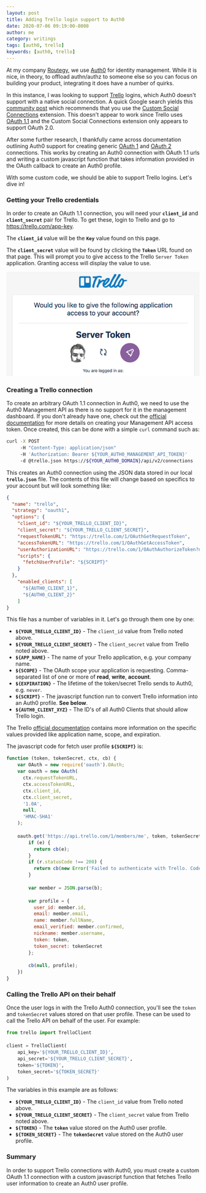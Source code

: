 ```yaml
---
layout: post
title: Adding Trello login support to Auth0
date: 2020-07-06 09:19:00-8000
author: me
category: writings
tags: [auth0, trello]
keywords: [auth0, trello]
---
```


At my company [Routegy](https://routegy.com), we use [Auth0](https://auth0.com) for identity management. While it is nice, in theory, to offload authn/authz to someone else so you can focus on building your product, integrating it does have a number of quirks.

In this instance, I was looking to support [Trello](https://trello.com) logins, which Auth0 doesn't support with a native social connection. A quick Google search yields this [community post](https://community.auth0.com/t/auth0-and-trello/17043) which recommends that you use the [Custom Social Connections](https://auth0.com/docs/extensions/custom-social-extensions) extension. This doesn't appear to work since Trello uses [OAuth 1.1](https://developer.atlassian.com/cloud/trello/guides/rest-api/authorization/) and the Custom Social Connections extension only appears to support OAuth 2.0.

After some further research, I thankfully came across documentation outlining Auth0 support for creating generic [OAuth 1](https://auth0.com/docs/connections/adding-generic-oauth1-connection) and [OAuth 2](https://auth0.com/docs/connections/social/oauth2) connections. This works by creating an Auth0 connection with OAuth 1.1 urls and writing a custom javascript function that takes information provided in the OAuth callback to create an Auth0 profile.

With some custom code, we should be able to support Trello logins. Let's dive in!

### Getting your Trello credentials

In order to create an OAuth 1.1 connection, you will need your **`client_id`** and **`client_secret`** pair for Trello. To get these, login to Trello and go to <https://trello.com/app-key>.

The **`client_id`** value will be the **`Key`** value found on this page.

The **`client_secret`** value will be found by clicking the **`Token`** URL found on that page. This will prompt you to give access to the Trello `Server Token` application. Granting access will display the value to use.

![](/assets/images/posts/trello-server-token.png)

### Creating a Trello connection

To create an arbitrary OAuth 1.1 connection in Auth0, we need to use the Auth0 Management API as there is no support for it in the management dashboard. If you don't already have one, check out the [official documentation](https://auth0.com/docs/api/management/v2/tokens) for more details on creating your Management API access token. Once created, this can be done with a simple `curl` command such as:

```bash
curl -X POST
     -H "Content-Type: application/json"
     -H 'Authorization: Bearer ${YOUR_AUTH0_MANAGEMENT_API_TOKEN}'
     -d @trello.json https://${YOUR_AUTH0_DOMAIN}/api/v2/connections
```

This creates an Auth0 connection using the JSON data stored in our local **`trello.json`** file. The contents of this file will change based on specifics to your account but will look something like:

```json
{
  "name": "trello",
  "strategy": "oauth1",
  "options": {
    "client_id": "${YOUR_TRELLO_CLIENT_ID}",
    "client_secret": "${YOUR_TRELLO_CLIENT_SECRET}",
    "requestTokenURL": "https://trello.com/1/OAuthGetRequestToken",
    "accessTokenURL": "https://trello.com/1/OAuthGetAccessToken",
    "userAuthorizationURL": "https://trello.com/1/OAuthAuthorizeToken?name=${APP_NAME}&scope=${SCOPE}&expiration=${EXPIRATION}",
    "scripts": {
      "fetchUserProfile": "${SCRIPT}"
    }
  },
    "enabled_clients": [
      "${AUTH0_CLIENT_1}",
      "${AUTH0_CLIENT_2}"
    ]
}
```

This file has a number of variables in it. Let's go through them one by one:

* **`${YOUR_TRELLO_CLIENT_ID}`** - The `client_id` value from Trello noted above.
* **`${YOUR_TRELLO_CLIENT_SECRET}`** - The `client_secret` value from Trello noted above.
* **`${APP_NAME}`** - The name of your Trello application, e.g. your company name.
* **`${SCOPE}`** - The OAuth scope your application is requesting. Comma-separated list of one or more of **read**, **write**, **account**.
* **`${EXPIRATION}`** - The lifetime of the token/secret Trello sends to Auth0, e.g. `never`.
* **`${SCRIPT}`** - The javascript function run to convert Trello information into an Auth0 profile. **See below**.
* **`${AUTH0_CLIENT_XYZ}`** - The ID's of all Auth0 Clients that should allow Trello login.

The Trello [official documentation](https://developer.atlassian.com/cloud/trello/guides/rest-api/authorization/) contains more information on the specific values provided like application name, scope, and expiration.

The javascript code for fetch user profile **`${SCRIPT}`** is:

```js
function (token, tokenSecret, ctx, cb) {
    var OAuth = new require('oauth').OAuth;
    var oauth = new OAuth(
      ctx.requestTokenURL,
      ctx.accessTokenURL,
      ctx.client_id,
      ctx.client_secret,
      '1.0A',
      null,
      'HMAC-SHA1'
    );

    oauth.get('https://api.trello.com/1/members/me', token, tokenSecret, function(e, b, r) {
        if (e) {
          return cb(e);
        }
        if (r.statusCode !== 200) {
          return cb(new Error('Failed to authenticate with Trello. Code: ' + r.statusCode));
        }

        var member = JSON.parse(b);

        var profile = {
          user_id: member.id,
          email: member.email,
          name: member.fullName,
          email_verified: member.confirmed,
          nickname: member.username,
          token: token,
          token_secret: tokenSecret
        };

        cb(null, profile);
    })
}
```

### Calling the Trello API on their behalf

Once the user logs in with the Trello Auth0 connection, you'll see the `token` and `tokenSecret` values stored on that user profile. These can be used to call the Trello API on behalf of the user. For example:

```python
from trello import TrelloClient

client = TrelloClient(
    api_key='${YOUR_TRELLO_CLIENT_ID}',
    api_secret='${YOUR_TRELLO_CLIENT_SECRET}',
    token='${TOKEN}',
    token_secret='${TOKEN_SECRET}'
)
```

The variables in this example are as follows:

* **`${YOUR_TRELLO_CLIENT_ID}`** - The `client_id` value from Trello noted above.
* **`${YOUR_TRELLO_CLIENT_SECRET}`** - The `client_secret` value from Trello noted above.
* **`${TOKEN}`** - The **`token`** value stored on the Auth0 user profile.
* **`${TOKEN_SECRET}`** - The **`tokenSecret`** value stored on the Auth0 user profile.

### Summary

In order to support Trello connections with Auth0, you must create a custom OAuth 1.1 connection with a custom javascript function that fetches Trello user information to create an Auth0 user profile.
